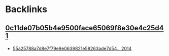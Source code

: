 
# Backlinks
## [0c11de07b05b4e9500face65069f8e30e4c25d41](0c11de07b05b4e9500face65069f8e30e4c25d41.md)
- [55a25788a7d8e7f79e9e0639821e58263ade7d54，2014](55a25788a7d8e7f79e9e0639821e58263ade7d54，2014.md)

